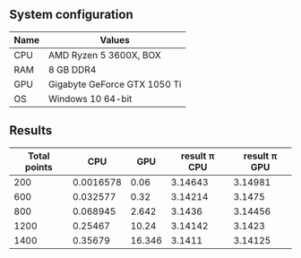 ## System configuration

| Name  | Values  |
|-------|---------|
| CPU  | AMD Ryzen 5 3600X, BOX |
| RAM  | 8 GB DDR4 |
| GPU  | Gigabyte GeForce GTX 1050 Ti|
| OS   | Windows 10 64-bit  |

## Results

| Total points|    CPU     |    GPU     | result π CPU | result π GPU  |
|-------------|------------|------------|--------------|---------------|
|     200     | 0.0016578  |   0.06     |   3.14643    |   3.14981     |
|     600     | 0.032577   |   0.32     |   3.14214    |   3.1475      |
|     800     | 0.068945   |   2.642    |   3.1436     |   3.14456     |
|     1200    | 0.25467    |   10.24    |   3.14142    |   3.1423      |
|     1400    | 0.35679    |   16.346   |   3.1411     |   3.14125     |
